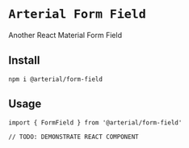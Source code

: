 # `Arterial Form Field`

Another React Material Form Field

## Install

```
npm i @arterial/form-field
```

## Usage

```
import { FormField } from '@arterial/form-field'

// TODO: DEMONSTRATE REACT COMPONENT
```
